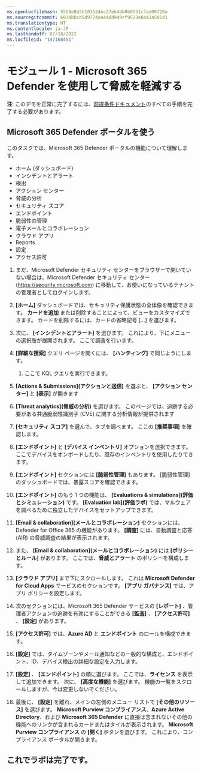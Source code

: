 ```yaml
---
ms.openlocfilehash: 5558e8d3b103524ec27eb44b0b8531c7ae06720a
ms.sourcegitcommit: 6934bbcd5d9774aa44dd949cf9523e8a43a505d1
ms.translationtype: HT
ms.contentlocale: ja-JP
ms.lasthandoff: 07/18/2022
ms.locfileid: "147168451"
---
```

# <a name="module-1---mitigate-threats-using-microsoft-365-defender"></a>モジュール 1 - Microsoft 365 Defender を使用して脅威を軽減する

**注**: このデモを正常に完了するには、[前提条件ドキュメント](00-prerequisites.md)のすべての手順を完了する必要があります。 

## <a name="use-the-microsoft-365-defender-portal"></a>Microsoft 365 Defender ポータルを使う

このタスクでは、Microsoft 365 Defender ポータルの機能について理解します。

- ホーム (ダッシュボード)
- インシデントとアラート
- 検出
- アクション センター
- 脅威の分析
- セキュリティ スコア
- エンドポイント
- 脆弱性の管理
- 電子メールとコラボレーション
- クラウド アプリ
- Reports
- 設定
- アクセス許可

1. まだ、Microsoft Defender セキュリティ センターをブラウザーで開いていない場合は、Microsoft Defender セキュリティ センター (https://security.microsoft.com) に移動して、お使いになっているテナントの管理者としてログインします。

1. **[ホーム]** ダッシュボードでは、セキュリティ保護状態の全体像を確認できます。 **カードを追加** または削除することによって、ビューをカスタマイズできます。 カードを削除するには、カードの省略記号 [...] を選びます。
1. 次に、 **[インシデントとアラート]** を選びます。 これにより、下にメニューの選択肢が展開されます。 ここで調査を行います。
1. **[詳細な捜索]** クエリ ページを開くには、 **[ハンティング]** で同じようにします。 
    1. ここで KQL クエリを実行できます。
1. **[Actions & Submissions]\(アクションと送信\)** を選ぶと、 **[アクション センター]** と **[表示]** が開きます
1. **[Threat analytics]\(脅威の分析\)** を選びます。 このページでは、追跡する必要がある共通脆弱性識別子 (CVE) に関する分析情報が提供されます
1. **[セキュリティ スコア]** を選んで、タブを調べます。 ここの **[推奨事項]** を確認します。
1. **[エンドポイント]** と **[デバイス インベントリ]** オプションを選択できます。 ここでデバイスをオンボードしたり、既存のインベントリを使用したりできます。
1. **[エンドポイント]** セクションには **[脆弱性管理]** もあります。 [脆弱性管理] のダッシュボードでは、暴露スコアを確認できます。
1. **[エンドポイント]** のもう 1 つの機能は、 **[Evaluations & simulations]\(評価とシミュレーション\)** です。 **[Evaluation lab]\(評価ラボ\)** では、マルウェアを調べるために独立したデバイスをセットアップできます。
1. **[Email & collaboration]\(メールとコラボレーション\)** セクションには、Defender for Office 365 の機能があります。 **[調査]** には、自動調査と応答 (AIR) の脅威調査の結果が表示されます。
1. また、 **[Email & collaboration]\(メールとコラボレーション\)** には **[ポリシーとルール]** があります。 ここでは、**脅威とアラート** のポリシーを構成します。
1. **[クラウド アプリ]** まで下にスクロールします。 これは **Microsoft Defender for Cloud Apps** サービスのセクションです。 **[アプリ ガバナンス]** では、アプリ ポリシーを設定します。
1. 次のセクションには、Microsoft 365 Defender サービスの **[レポート]** 、管理者アクションの追跡を有効にすることができる **[監査]** 、 **[アクセス許可]** 、 **[設定]** があります。
1. **[アクセス許可]** では、**Azure AD** と **エンドポイント** のロールを構成できます。
1. **[設定]** では、タイムゾーンやメール通知などの一般的な構成と、エンドポイント、ID、デバイス検出の詳細な設定を入力します。
1. **[設定]** 、 **[エンドポイント]** の順に選びます。 ここでは、**ライセンス** を表示して追加できます。 次に、 **[高度な機能]** を選びます。 機能の一覧をスクロールしますが、今は変更しないでください。
1. 最後に、 **[設定]** を離れ、メインの左側のメニュー リストで **[その他のリソース]** を選びます。 **Microsoft Purview コンプライアンス**、**Azure Active Directory**、および **Microsoft 365 Defender** に直接は含まれないその他の機能へのリンクが含まれるカードまたはタイルが表示されます。 **Microsoft Purview コンプライアンス** の **[開く]** ボタンを選びます。 これにより、コンプライアンス ポータルが開きます。

## <a name="you-have-completed-the-lab"></a>これでラボは完了です。